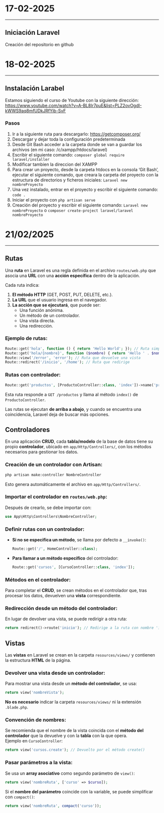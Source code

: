 # 17-02-2025

---

## Iniciación Laravel

Creación del repositorio en github

# 18-02-2025

---

## Instalación Larabel

Estamos siguiendo el curso de Youtube con la siguiente dirección: https://www.youtube.com/watch?v=A-BL8Ir7puE&list=PLZ2ovOgdI-kWWS9aq8mfUDkJRfYib-SvF

### Pasos

1. Ir a la siguiente ruta para descargarlo: https://getcomposer.org/
2. Descargar y dejar toda la configuración predeterminada
3. Desde Git Bash acceder a la carpeta donde se van a guardar los archivos (en mi caso: /c/xampp/htdocs/laravel)
4. Escribir el siguiente comando: `composer global require laravel/installer`
5. Modificar tambien la direccion del XAMPP
6. Para crear un proyecto, desde la carpeta htdocs en la consola ‘Git Bash’, ejecutar el siguiente comando, que creara la carpeta del proyecto con la estructura de directorios y ficheros iniciales: `Laravel new nombreProyecto`
7. Una vez instalado, entrar en el proyecto y escribir el siguiente comando: `code .`
8. Iniciar el proyecto con `php artisan serve`
9. Creación del proyecto y escribir el siguiente comando: `Laravel new nombreProyecto` o `composer create-project laravel/laravel nombreProyecto`

# 21/02/2025

---

## Rutas

Una **ruta** en Laravel es una regla definida en el archivo `routes/web.php` que asocia una **URL** con una **acción específica** dentro de la aplicación.

Cada ruta indica:

1. **El método HTTP** (GET, POST, PUT, DELETE, etc.).
2. **La URL** que el usuario ingresa en el navegador.
3. **La acción que se ejecutará**, que puede ser:
   - Una función anónima.
   - Un método de un controlador.
   - Una vista directa.
   - Una redirección.

### Ejemplo de rutas:

```php
Route::get('hola', function () { return 'Hello World'; }); // Ruta simple
Route::get('hola/{nombre}', function ($nombre) { return 'Hello ' . $nombre; }); // Ruta con parámetro
Route::view('/error', 'error'); // Ruta que devuelve una vista
Route::redirect('/inicio', '/home'); // Ruta que redirige
```

### Rutas con controlador:

```php
Route::get('productos', [ProductoController::class, 'index'])->name('productos.index');
```

Esta ruta responde a `GET /productos` y llama al método `index()` de `ProductoController`.

Las rutas se ejecutan **de arriba a abajo**, y cuando se encuentra una coincidencia, Laravel deja de buscar más opciones.

## Controladores

En una aplicación **CRUD**, cada **tabla/modelo** de la base de datos tiene su propio **controlador**, ubicado en `app/Http/Controllers/`, con los métodos necesarios para gestionar los datos.

### Creación de un controlador con Artisan:

```bash
php artisan make:controller NombreController
```

Esto genera automáticamente el archivo en `app/Http/Controllers/`.

### Importar el controlador en `routes/web.php`:

Después de crearlo, se debe importar con:

```php
use App\Http\Controllers\NombreController;
```

### Definir rutas con un controlador:

- **Si no se especifica un método**, se llama por defecto a `__invoke()`:
  ```php
  Route::get('/', HomeController::class);
  ```
- **Para llamar a un método específico** del controlador:
  ```php
  Route::get('cursos', [CursoController::class, 'index']);
  ```

### Métodos en el controlador:

Para completar el **CRUD**, se crean métodos en el controlador que, tras procesar los datos, devuelven una **vista** correspondiente.

### Redirección desde un método del controlador:

En lugar de devolver una vista, se puede redirigir a otra ruta:

```php
return redirect()->route('inicio'); // Redirige a la ruta con nombre 'inicio'
```

## Vistas

Las **vistas** en Laravel se crean en la carpeta `resources/views/` y contienen la estructura **HTML** de la página.

### Devolver una vista desde un controlador:

Para mostrar una vista desde un **método del controlador**, se usa:

```php
return view('nombreVista');
```

**No es necesario** indicar la carpeta `resources/views/` ni la extensión `.blade.php`.

### Convención de nombres:

Se recomienda que el nombre de la vista coincida con el **método del controlador** que la devuelve y con la **tabla** con la que opera.  
Ejemplo en `CursoController`:

```php
return view('cursos.create'); // Devuelto por el método create()
```

### Pasar parámetros a la vista:

Se usa un **array asociativo** como segundo parámetro de `view()`:

```php
return view('nombreRuta', ['curso' => $curso]);
```

Si el **nombre del parámetro** coincide con la variable, se puede simplificar con `compact()`:

```php
return view('nombreRuta', compact('curso'));
```
